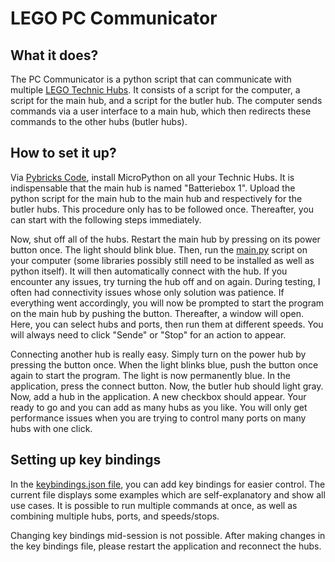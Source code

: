 # LEGO PC Communicator

## What it does?

The PC Communicator is a python script that can communicate with multiple [LEGO Technic Hubs](https://www.lego.com/de-de/product/technic-hub-88012). It consists of a script for the computer, a script for the main hub, and a script for the butler hub.
The computer sends commands via a user interface to a main hub, which then redirects these commands to the other hubs (butler hubs).

## How to set it up?

Via [Pybricks Code](https://code.pybricks.com/), install MicroPython on all your Technic Hubs. It is indispensable that the main hub is named "Batteriebox 1".
Upload the python script for the main hub to the main hub and respectively for the butler hubs. This procedure only has to be followed once. Thereafter, you can start with the following steps immediately.

Now, shut off all of the hubs. Restart the main hub by pressing on its power button once. The light should blink blue.
Then, run the [main.py](/main.py) script on your computer (some libraries possibly still need to be installed as well as python itself). It will then automatically connect with the hub. If you encounter any issues, try turning the hub off and on again. During testing, I often had connectivity issues whose only solution was patience.
If everything went accordingly, you will now be prompted to start the program on the main hub by pushing the button. Thereafter, a window will open. Here, you can select hubs and ports, then run them at different speeds. You will always need to click "Sende" or "Stop" for an action to appear.

Connecting another hub is really easy. Simply turn on the power hub by pressing the button once. When the light blinks blue, push the button once again to start the program. The light is now permanently blue. In the application, press the connect button. Now, the butler hub should light gray. Now, add a hub in the application. A new checkbox should appear. Your ready to go and you can add as many hubs as you like. You will only get performance issues when you are trying to control many ports on many hubs with one click.

## Setting up key bindings

In the [keybindings.json file](keybindings.json), you can add key bindings for easier control. The current file displays some examples which are self-explanatory and show all use cases. It is possible to run multiple commands at once, as well as combining  multiple hubs, ports, and speeds/stops.

Changing key bindings mid-session is not possible. After making changes in the key bindings file, please restart the application and reconnect the hubs.
